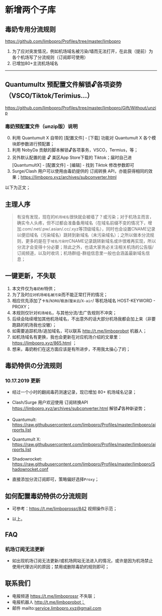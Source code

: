 # 新增两个子库

## 毒奶专用分流规则
https://github.com/limbopro/Profiles/tree/master/limbopro

1. 为了应对突发情况，例如机场域名被污染/墙而无法打开，在此我（提前）为各个机场写了分流规则（订阅即可使用）
2. 已增加80+主流机场域名

---

## Quantumultx 预配置文件解锁🔓各项姿势（VSCO/Tiktok/Terimius...）
https://github.com/limbopro/Profiles/tree/master/limbopro/Gift/Without/unzip

### 毒奶预配置文件（unzip版）说明

0. 利用 Quantumult X 自带的 [配置文件] - [下载] 功能对 Quantumult X 各个模块即参数进行预配置；
1. 利用 NobyDa 贡献的脚本解锁🔓各项事务，VSCO，Termius，等；
2. 另外默认配置的是 🔓 美区App Store下载的 Tiktok；届时自己进 [QuantumultX] - [配置文件] - [编辑] - 找到 Tiktok 修改参数即可 
3. Surge/Clash 用户可以使用由毒奶提供的 订阅转换 API，亦能获得相同的效果；https://limbopro.xyz/archives/subconverter.html

以下为正文；

## 主理人序
> 有没有发现，现在的`机场域名`很快就会被墙了？或污染；对于机场主而言，确实令人头疼，但不过都会准备备用域名（在域名前缀不变的情况下，增加.com/.net/.pw/.asian/.cc/.xyz等顶级域名），同时也会设置CNAME记录以便旧域名（污染域名）跳转到新域名（未污染域名）；之所以做本分流规则，更多的是在于`域名污染时`CNAME记录跳转新域名或许很难再实现，所以分流才会变得十分必要；除此之外，也请大家务必关注相关机场的公告版/订阅频道，以及时收讯；机场群组-群组信息里一般也会涵盖最新域名信息；

## 一键更新，不失联
1. 本文件仅为`毒奶粉`特供；
2. 为了及时`应对机场域名被污染`而不能正常打开的情况；
3. 相应优先添加了`卡车`/`N3RO`/`极游`/`厘米云`/`X-air`/ 等机场域名 HOST-KEYWORD - PROXY；
4. 本规则仅针对`机场域名`，与其他分流/去广告规则不冲突；
5. 后续会陆续增加其他机场域名，不出意外的话大部分机场我都会加上来（非要跑路的机场我也没辙）；
6. 如需要追踪机场/追加域名，可以联系 http://t.me/limboprobot 机器人；
7. 如机场域名有更换，我也会更新在对应机场介绍的文章里：https://limbopro.xyz/865.html ；
8. 想来，毒奶粉们在这方面应该是有所进步，不用我太操心了的；
 
 ## 毒奶特供の分流规则
 ### 10.17.2019 更新
  - 经过一个小时的翻阅毒药测速记录，现已增加 80+ 机场域名记录；
  - Clash/Surge 用户欢迎使用 订阅转换API https://limbopro.xyz/archives/subconverter.html 解锁🔓各种新姿势；
 
- Quantumult: https://raw.githubusercontent.com/limbopro/Profiles/master/limbopro/airports.list
- Quantumult X: https://raw.githubusercontent.com/limbopro/Profiles/master/limbopro/airports.list
- Shadowrocket: https://raw.githubusercontent.com/limbopro/Profiles/master/limbopro/Shadowrocket.conf

- 直接添加分流订阅即可，策略偏好选择`Proxy`；

## 如何配置毒奶特供の分流规则
- 可参考：https://t.me/limboprossr/842 视频操作示范；

- 以上。
 
## FAQ
### 机场订阅无法更新
- 如出现机场订阅无法更新/或机场网站无法进入的情况，或许是因为机场禁止使用代理访问的原因；禁用或删除毒奶的规则即可；
 
## 联系我们
- 电报频道 https://t.me/limboprossr 不失联；
- 电报机器人 http://t.me/limboprobot；
- 邮件 mailto:service.limbopro.xyz@gmail.com
